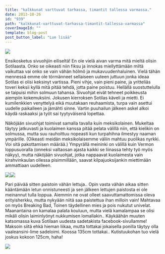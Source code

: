 ```yaml
---
title: "kalkkunat varttuvat tarhassa, timantit tallessa varmassa."
date: 2013-10-26
id: "939"
path: "kalkkunat-varttuvat-tarhassa-timantit-tallessa-varmassa"
coverImageId: ""
template: blog-post
post_button_label: "Lue lisää"
---
```


[![](/images/IMG_0981.jpg)](http://2.bp.blogspot.com/-ZUZVyu3jV3Q/UmwPZFf1HOI/AAAAAAAAHL4/6-W7AkNuPf0/s1600/IMG_0981.jpg)

Ensikosketus sivuohjiin eiliseltä! En ole vielä aivan varma mitä mieltä olisin Sotilaasta. Onko se oikeasti niin fiksu ja innokas miellyttämään miltä vaikuttaa vai onko se vain vähän hölmö ja mukavuudenhaluinen. Vielä tähän mennessä emme ole törmänneet sellaiseen uuteen juttuun jonka ideaa Sotilas ei olisi keksinyt vartissa. Pieni vihje, vain pieni paine, ja yritteliäs toveri keksii kyllä mitä pitää tehdä, jotta paine poistuu. Hellällä suostuttelulla se taipuisi mihin solmuun tahansa. Sivuohjat eivät tehneet poikkeusta aiempiin kokemuksiini. Jokusen kierroksen Sotilas käveli ja mietti. Ei kumilenkkien venyttelyä eikä muutakaan reuhaamista, turpa vain asettui uudelle paikalleen ja jämähti sinne. Vartin puuhailun jälkeen askel alkoi käydä raskaaksi ja työt sai tyytyväisenä lopettaa.

Näköjään sivuohjat toimivat samalla tavalla kuin meksikolainen. Mukeltaa täytyy jatkuvasti ja kuolaimen kanssa pitää pelata välillä niin, että kielikin on solmussa, mutta suu rauhoittuu nopeasti kun turpahihna ilmestyy naaman ympärille. (Oikeasti meidän meksikolaisemme väliin mahtuu puolikas nyrkki. Voi sitä pakottamisen määrää.) Ympyrällä meininki on välillä kuin Vermon loppusuoralla (onneksi valtaosan ajasta kaikki se liinassa tehty työ myös näkyy), mutta näköjään sivuohjat, jotka nappaavat kuolaimesta vain kirahvinkaulan ollessa pisimmillään, saavat kilpajuoksijankin miettimään ammattiaan uudelleen.

[![](/images/IMG_0912.jpg)](http://1.bp.blogspot.com/-aacEBJPO-uc/Umwc5jR14oI/AAAAAAAAHMY/lpz8Mm9NX3s/s1600/IMG_0912.jpg)[![](/images/IMG_0574.jpg)](http://3.bp.blogspot.com/-7UA7MiWxQa8/Umwc87hgPCI/AAAAAAAAHMg/oLmTHRgV80g/s1600/IMG_0574.jpg)

Pari päivää sitten paistoin vähän lettuja.. Opin vasta vähän aikaa sitten kääntämään letun onnistuneesti ja sen jälkeen lettujen paistosta ei ole meinannut tulla loppua. Aiemmin ne ovat olleet saavuttamattomissa oleva erityisherkku, mutta nykyään niitä saa paistettua ihan milloin vain! Mahtavaa on myös Breaking Bad, Toinen täydellinen mies ja pois nukutut univelat. Maanantaina on kamalaa palata kouluun, mutta vielä kamalampaa se olisi mikäli olisin laiminlyönyt nukkumisen lomallakin.. Käykäähän muuten katsomassa kuva Sotilaan uudesta sadetakista facebook-sivullamme! Maksoin siitä ehkä hieman liikaa, mutta tottakai jokaisella ponilla täytyy olla vaaleansini-lime sadeloimi. Koossa 135cm tottakai.. Kutistuukohan tuo vielä joskus kokoon 125cm, haha!

[![](/images/ak.jpg)](http://3.bp.blogspot.com/-Y5hqyNQ8inU/Umwc1_5Ud7I/AAAAAAAAHMM/mratR9dILCc/s1600/ak.jpg)

